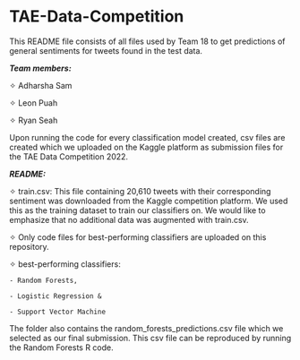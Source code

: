 # TAE-Data-Competition

This README file consists of all files used by Team 18 to get predictions of general sentiments for tweets found in the test data.

**_Team members:_**

✧ Adharsha Sam

✧ Leon Puah  

✧ Ryan Seah  

Upon running the code for every classification model created, csv files are created which we uploaded on the Kaggle platform 
as submission files for the TAE Data Competition 2022.

**_README:_**

✧ train.csv: This file containing 20,610 tweets with their corresponding sentiment was downloaded from the Kaggle competition platform. 
We used this as the training dataset to train our classifiers on. We would like to emphasize that no additional data was augmented with 
train.csv.

✧ Only code files for best-performing classifiers are uploaded on this repository.
  
  ✧ best-performing classifiers: 
  
    - Random Forests,
    
    - Logistic Regression &
    
    - Support Vector Machine 

The folder also contains the random_forests_predictions.csv file which we selected as our final submission. 
This csv file can be reproduced by running the Random Forests R code.
